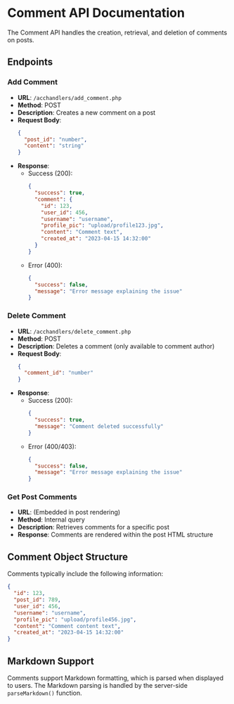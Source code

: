 # Comment API Documentation

The Comment API handles the creation, retrieval, and deletion of comments on posts.

## Endpoints

### Add Comment

- **URL**: `/acchandlers/add_comment.php`
- **Method**: POST
- **Description**: Creates a new comment on a post
- **Request Body**:
  ```json
  {
    "post_id": "number",
    "content": "string"
  }
  ```
- **Response**:
    - Success (200):
      ```json
      {
        "success": true,
        "comment": {
          "id": 123,
          "user_id": 456,
          "username": "username",
          "profile_pic": "upload/profile123.jpg",
          "content": "Comment text",
          "created_at": "2023-04-15 14:32:00"
        }
      }
      ```
    - Error (400):
      ```json
      {
        "success": false,
        "message": "Error message explaining the issue"
      }
      ```

### Delete Comment

- **URL**: `/acchandlers/delete_comment.php`
- **Method**: POST
- **Description**: Deletes a comment (only available to comment author)
- **Request Body**:
  ```json
  {
    "comment_id": "number"
  }
  ```
- **Response**:
    - Success (200):
      ```json
      {
        "success": true,
        "message": "Comment deleted successfully"
      }
      ```
    - Error (400/403):
      ```json
      {
        "success": false,
        "message": "Error message explaining the issue"
      }
      ```

### Get Post Comments

- **URL**: (Embedded in post rendering)
- **Method**: Internal query
- **Description**: Retrieves comments for a specific post
- **Response**: Comments are rendered within the post HTML structure

## Comment Object Structure

Comments typically include the following information:

```json
{
  "id": 123,
  "post_id": 789,
  "user_id": 456,
  "username": "username",
  "profile_pic": "upload/profile456.jpg",
  "content": "Comment content text",
  "created_at": "2023-04-15 14:32:00"
}
```

## Markdown Support

Comments support Markdown formatting, which is parsed when displayed to users. The Markdown parsing is handled by the server-side `parseMarkdown()` function.